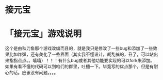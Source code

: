 ﻿# 接元宝

# 「接元宝」游戏说明

这个是由秋刀鱼那个游戏改编而且的，就是我只是修改了一些bug和添加了一些效果比如炸弹，还有美化了一些界面（其实我不懂设计，胡乱搞的，丑了，可以站出来指指点点。。嘻嘻）！！！有什么bug或者其他功能要实现的可以fork来添加。如果有看不懂的代码可以到咱们的群里，吐槽一下。毕竟写的优点那个，但是有耐心的话。应该没有问题。。。。

